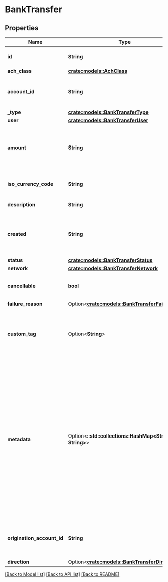 # BankTransfer

## Properties

Name | Type | Description | Notes
------------ | ------------- | ------------- | -------------
**id** | **String** | Plaid’s unique identifier for a bank transfer. | 
**ach_class** | [**crate::models::AchClass**](ACHClass.md) |  | 
**account_id** | **String** | The account ID that should be credited/debited for this bank transfer. | 
**_type** | [**crate::models::BankTransferType**](BankTransferType.md) |  | 
**user** | [**crate::models::BankTransferUser**](BankTransferUser.md) |  | 
**amount** | **String** | The amount of the bank transfer (decimal string with two digits of precision e.g. \"10.00\"). | 
**iso_currency_code** | **String** | The currency of the transfer amount, e.g. \"USD\" | 
**description** | **String** | The description of the transfer. | 
**created** | **String** | The datetime when this bank transfer was created. This will be of the form `2006-01-02T15:04:05Z` | 
**status** | [**crate::models::BankTransferStatus**](BankTransferStatus.md) |  | 
**network** | [**crate::models::BankTransferNetwork**](BankTransferNetwork.md) |  | 
**cancellable** | **bool** | When `true`, you can still cancel this bank transfer. | 
**failure_reason** | Option<[**crate::models::BankTransferFailure**](BankTransferFailure.md)> |  | 
**custom_tag** | Option<**String**> | A string containing the custom tag provided by the client in the create request. Will be null if not provided. | 
**metadata** | Option<**::std::collections::HashMap<String, String>**> | The Metadata object is a mapping of client-provided string fields to any string value. The following limitations apply: - The JSON values must be Strings (no nested JSON objects allowed) - Only ASCII characters may be used - Maximum of 50 key/value pairs - Maximum key length of 40 characters - Maximum value length of 500 characters  | 
**origination_account_id** | **String** | Plaid’s unique identifier for the origination account that was used for this transfer. | 
**direction** | Option<[**crate::models::BankTransferDirection**](BankTransferDirection.md)> |  | 

[[Back to Model list]](../README.md#documentation-for-models) [[Back to API list]](../README.md#documentation-for-api-endpoints) [[Back to README]](../README.md)


